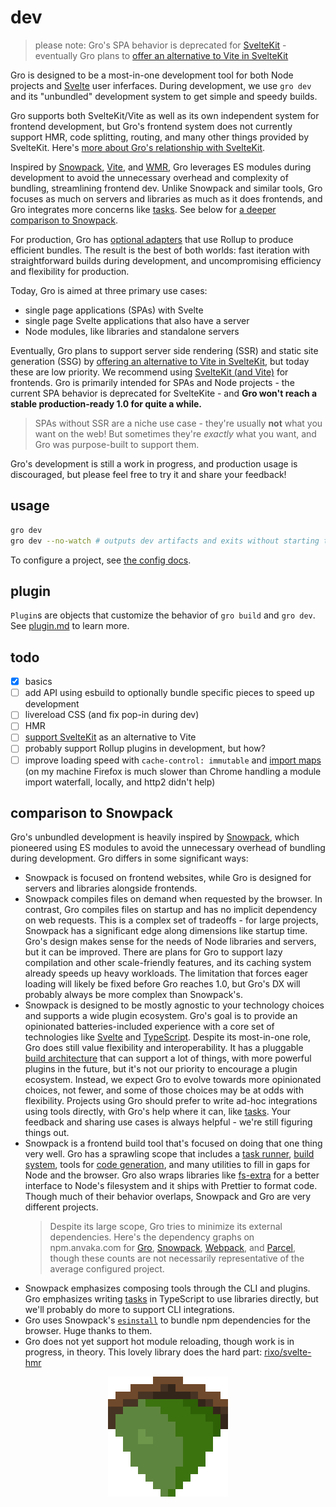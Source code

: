 # dev

> please note: Gro's SPA behavior is deprecated for
> [SvelteKit](https://github.com/sveltejs/kit) -
> eventually Gro plans to
> [offer an alternative to Vite in SvelteKit](https://github.com/feltcoop/gro/issues/106)

Gro is designed to be a most-in-one development tool for both Node projects and
[Svelte](https://github.com/sveltejs/svelte) user inferfaces.
During development, we use `gro dev` and its "unbundled" development system
to get simple and speedy builds.

Gro supports both SvelteKit/Vite as well as its own independent system for frontend development,
but Gro's frontend system does not currently support HMR, code splitting, routing,
and many other things provided by SvelteKit.
Here's [more about Gro's relationship with SvelteKit](./sveltekit.md).

Inspired by [Snowpack](https://github.com/pikapkg/snowpack),
[Vite](https://github.com/vitejs/vite), and [WMR](https://github.com/preactjs/wmr),
Gro leverages ES modules during development
to avoid the unnecessary overhead and complexity of bundling,
streamlining frontend dev.
Unlike Snowpack and similar tools,
Gro focuses as much on servers and libraries as much as it does frontends,
and Gro integrates more concerns like [tasks](../task/README.md).
See below for [a deeper comparison to Snowpack](#comparison-to-snowpack).

For production, Gro has [optional adapters](build.md)
that use Rollup to produce efficient bundles.
The result is the best of both worlds:
fast iteration with straightforward builds during development,
and uncompromising efficiency and flexibility for production.

Today, Gro is aimed at three primary use cases:

- single page applications (SPAs) with Svelte
- single page Svelte applications that also have a server
- Node modules, like libraries and standalone servers

Eventually, Gro plans to support
server side rendering (SSR) and static site generation (SSG)
by [offering an alternative to Vite in SvelteKit](https://github.com/feltcoop/gro/issues/106),
but today these are low priority.
We recommend using [SvelteKit (and Vite)](https://github.com/sveltejs/kit) for frontends.
Gro is primarily intended for SPAs and Node projects -
the current SPA behavior is deprecated for SvelteKite -
and **Gro won't reach a stable production-ready 1.0 for quite a while.**

> SPAs without SSR are a niche use case - they're usually **not** what you want on the web!
> But sometimes they're _exactly_ what you want, and Gro was purpose-built to support them.

Gro's development is still a work in progress, and production usage is discouraged,
but please feel free to try it and share your feedback!

## usage

```bash
gro dev
gro dev --no-watch # outputs dev artifacts and exits without starting the dev server
```

To configure a project, see [the config docs](config.md).

## plugin

`Plugin`s are objects that customize the behavior of `gro build` and `gro dev`.
See [plugin.md](plugin.md) to learn more.

## todo

- [x] basics
- [ ] add API using esbuild to optionally bundle specific pieces to speed up development
- [ ] livereload CSS (and fix pop-in during dev)
- [ ] HMR
- [ ] [support SvelteKit](https://github.com/feltcoop/gro/issues/106) as an alternative to Vite
- [ ] probably support Rollup plugins in development, but how?
- [ ] improve loading speed with `cache-control: immutable` and
      [import maps](https://github.com/WICG/import-maps/)
      (on my machine Firefox is much slower than Chrome
      handling a module import waterfall, locally, and http2 didn't help)

## comparison to Snowpack

Gro's unbundled development is heavily inspired by [Snowpack](https://github.com/pikapkg/snowpack),
which pioneered using ES modules to avoid the unnecessary overhead of bundling during development.
Gro differs in some significant ways:

- Snowpack is focused on frontend websites,
  while Gro is designed for servers and libraries alongside frontends.
- Snowpack compiles files on demand when requested by the browser.
  In contrast, Gro compiles files on startup and has no implicit dependency on web requests.
  This is a complex set of tradeoffs - for large projects,
  Snowpack has a significant edge along dimensions like startup time.
  Gro's design makes sense for the needs of Node libraries and servers,
  but it can be improved.
  There are plans for Gro to support lazy compilation and other scale-friendly features,
  and its caching system already speeds up heavy workloads.
  The limitation that forces eager loading will likely be fixed before Gro reaches 1.0,
  but Gro's DX will probably always be more complex than Snowpack's.
- Snowpack is designed to be mostly agnostic to your technology choices
  and supports a wide plugin ecosystem.
  Gro's goal is to provide an opinionated batteries-included experience
  with a core set of technologies like
  [Svelte](https://github.com/sveltejs/svelte) and
  [TypeScript](https://github.com/microsoft/TypeScript).
  Despite its most-in-one role,
  Gro does still value flexibility and interoperability.
  It has a pluggable [build architecture](build.md) that can support a lot of things,
  with more powerful plugins in the future,
  but it's not our priority to encourage a plugin ecosystem.
  Instead, we expect Gro to evolve towards more opinionated choices, not fewer,
  and some of those choices may be at odds with flexibility.
  Projects using Gro should prefer to write ad-hoc integrations using tools directly,
  with Gro's help where it can, like [tasks](../task).
  Your feedback and sharing use cases is always helpful -
  we're still figuring things out.
- Snowpack is a frontend build tool that's focused on doing that one thing very well.
  Gro has a sprawling scope that includes
  a [task runner](../task), [build system](../build), tools for [code generation](../gen),
  and many utilities to fill in gaps for Node and the browser.
  Gro also wraps libraries like [fs-extra](https://github.com/jprichardson/node-fs-extra)
  for a better interface to Node's filesystem and it ships with Prettier to format code.
  Though much of their behavior overlaps, Snowpack and Gro are very different projects.
  > Despite its large scope, Gro tries to minimize its external dependencies.
  > Here's the dependency graphs on npm.anvaka.com for
  > [Gro](https://npm.anvaka.com/#/view/2d/%2540feltcoop%252Fgro),
  > [Snowpack](https://npm.anvaka.com/#/view/2d/snowpack),
  > [Webpack](https://npm.anvaka.com/#/view/2d/webpack),
  > and [Parcel](https://npm.anvaka.com/#/view/2d/parcel),
  > though these counts are not necessarily representative of the average configured project.
- Snowpack emphasizes composing tools through the CLI and plugins.
  Gro emphasizes writing [tasks](./tasks.md) in TypeScript to use libraries directly,
  but we'll probably do more to support CLI integrations.
- Gro uses Snowpack's [`esinstall`](https://github.com/snowpackjs/snowpack/tree/main/esinstall)
  to bundle npm dependencies for the browser. Huge thanks to them.
- Gro does not yet support hot module reloading, though work is in progress, in theory.
  This lovely library does the hard part: [rixo/svelte-hmr](https://github.com/rixo/svelte-hmr)

<p align="center">
  <a href="https://github.com/feltcoop/gro">
    <img src="/src/client/favicon.png" width="192" height="192">
  </a>
</p>
